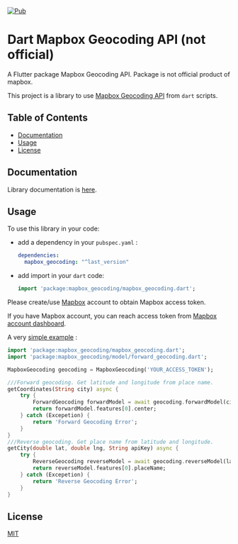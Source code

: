 [![Pub](https://img.shields.io/pub/v/mapbox_geocoding)](https://pub.dev/packages/mapbox_geocoding/versions/0.1.1)

Dart Mapbox Geocoding API (not official)
================

A Flutter package Mapbox Geocoding API. Package is not official product of mapbox.

This project is a library to use [Mapbox Geocoding API](https://docs.mapbox.com/api/search/#geocoding) from `dart` scripts.

## Table of Contents

- [Documentation](#documentation)
- [Usage](#usage)
- [License](#license)

<a name="documentation"/>

## Documentation ##

Library documentation is [here](https://pub.dev/documentation/mapbox_geocoding/latest/).

<a name="usage"/>

## Usage ##

To use this library in your code:

* add a dependency in your `pubspec.yaml` :

  ```yaml
  dependencies:
    mapbox_geocoding: "^last_version"
  ```

* add import in your `dart` code:

  ```dart
  import 'package:mapbox_geocoding/mapbox_geocoding.dart';
  ```

Please create/use [Mapbox](https://mapbox.com) account to obtain Mapbox access token.

If you have Mapbox account, you can reach access token from [Mapbox account dashboard](https://account.mapbox.com).

A very [simple example](https://github.com/hexa-apps/mapbox_geocoding/blob/master/example/lib/main.dart) :

```dart
import 'package:mapbox_geocoding/mapbox_geocoding.dart';
import 'package:mapbox_geocoding/model/forward_geocoding.dart';

MapboxGeocoding geocoding = MapboxGeocoding('YOUR_ACCESS_TOKEN');

///Forward geocoding. Get latitude and longitude from place name.
getCoordinates(String city) async {
    try {
        ForwardGeocoding forwardModel = await geocoding.forwardModel(city);
        return forwardModel.features[0].center;
    } catch (Excepetion) {
        return 'Forward Geocoding Error';
    }
}
///Reverse geocoding. Get place name from latitude and longitude.
getCity(double lat, double lng, String apiKey) async {
    try {
        ReverseGeocoding reverseModel = await geocoding.reverseModel(lat, lng);
        return reverseModel.features[0].placeName;
    } catch (Excepetion) {
        return 'Reverse Geocoding Error';
    }
}
```

<a name="license"/>

## License ##

[MIT](https://github.com/hexa-apps/mapbox_geocoding/blob/master/LICENSE)
